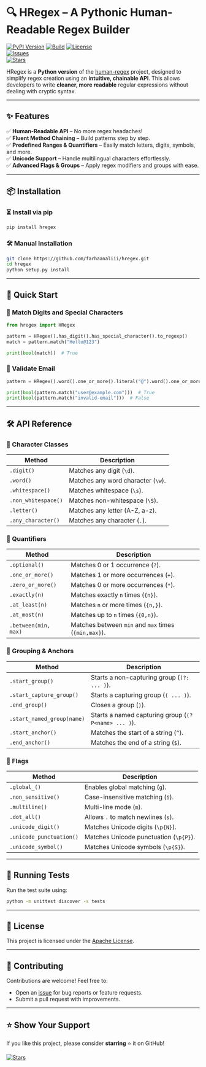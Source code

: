 # 🔍 HRegex – A Pythonic Human-Readable Regex Builder  

[![PyPI Version](https://img.shields.io/pypi/v/hregex?color=blue&label=PyPI&logo=pypi)](https://pypi.org/project/hregex/)
[![Build](https://img.shields.io/github/actions/workflow/status/farhaanaliii/hregex/.github/workflows/tests.yml?logo=github&label=Build)](https://github.com/farhaanaliii/hregex/actions)
[![License](https://img.shields.io/github/license/farhaanaliii/hregex?color=brightgreen)](LICENSE)  
[![Issues](https://img.shields.io/github/issues/farhaanaliii/hregex?color=yellow)](https://github.com/farhaanaliii/hregex/issues)  
[![Stars](https://img.shields.io/github/stars/farhaanaliii/hregex?style=social)](https://github.com/farhaanaliii/hregex)  

HRegex is a **Python version** of the [human-regex](https://github.com/rajibola/human-regex) project, designed to simplify regex creation using an **intuitive, chainable API**. This allows developers to write **cleaner, more readable** regular expressions without dealing with cryptic syntax.  

---

## ✨ Features  

✅ **Human-Readable API** – No more regex headaches!  
✅ **Fluent Method Chaining** – Build patterns step by step.  
✅ **Predefined Ranges & Quantifiers** – Easily match letters, digits, symbols, and more.  
✅ **Unicode Support** – Handle multilingual characters effortlessly.  
✅ **Advanced Flags & Groups** – Apply regex modifiers and groups with ease.  

---

## 📦 Installation  

### ⏳ Install via pip  

```sh
pip install hregex
```

### 🛠 Manual Installation  

```sh
git clone https://github.com/farhaanaliii/hregex.git
cd hregex
python setup.py install
```

---

## 🚀 Quick Start  

### 🔢 Match Digits and Special Characters  

```python
from hregex import HRegex  

pattern = HRegex().has_digit().has_special_character().to_regexp()  
match = pattern.match("Hello@123")  

print(bool(match))  # True
```

### 📧 Validate Email  

```python
pattern = HRegex().word().one_or_more().literal("@").word().one_or_more().literal(".").word().one_or_more().to_regexp()  

print(bool(pattern.match("user@example.com")))  # True
print(bool(pattern.match("invalid-email")))  # False
```


---

## 🛠 API Reference  

### 📌 Character Classes  

| Method | Description |
|--------|------------|
| `.digit()` | Matches any digit (`\d`). |
| `.word()` | Matches any word character (`\w`). |
| `.whitespace()` | Matches whitespace (`\s`). |
| `.non_whitespace()` | Matches non-whitespace (`\S`). |
| `.letter()` | Matches any letter (A-Z, a-z). |
| `.any_character()` | Matches any character (`.`). |

### 📌 Quantifiers  

| Method | Description |
|--------|------------|
| `.optional()` | Matches 0 or 1 occurrence (`?`). |
| `.one_or_more()` | Matches 1 or more occurrences (`+`). |
| `.zero_or_more()` | Matches 0 or more occurrences (`*`). |
| `.exactly(n)` | Matches exactly `n` times (`{n}`). |
| `.at_least(n)` | Matches `n` or more times (`{n,}`). |
| `.at_most(n)` | Matches up to `n` times (`{0,n}`). |
| `.between(min, max)` | Matches between `min` and `max` times (`{min,max}`). |

### 📌 Grouping & Anchors  

| Method | Description |
|--------|------------|
| `.start_group()` | Starts a non-capturing group (`(?: ... )`). |
| `.start_capture_group()` | Starts a capturing group (`( ... )`). |
| `.end_group()` | Closes a group (`)`). |
| `.start_named_group(name)` | Starts a named capturing group (`(?P<name> ... )`). |
| `.start_anchor()` | Matches the start of a string (`^`). |
| `.end_anchor()` | Matches the end of a string (`$`). |

### 📌 Flags  

| Method | Description |
|--------|------------|
| `.global_()` | Enables global matching (`g`). |
| `.non_sensitive()` | Case-insensitive matching (`i`). |
| `.multiline()` | Multi-line mode (`m`). |
| `.dot_all()` | Allows `.` to match newlines (`s`). |
| `.unicode_digit()` | Matches Unicode digits (`\p{N}`). |
| `.unicode_punctuation()` | Matches Unicode punctuation (`\p{P}`). |
| `.unicode_symbol()` | Matches Unicode symbols (`\p{S}`). |

---

## 🧪 Running Tests  

Run the test suite using:  

```sh
python -m unittest discover -s tests
```

---

## 📜 License  

This project is licensed under the [Apache License](LICENSE).  

---

## 🤝 Contributing  

Contributions are welcome! Feel free to:  

- Open an [issue](https://github.com/farhaanaliii/hregex/issues) for bug reports or feature requests.  
- Submit a pull request with improvements.  

---

## ⭐ Show Your Support  

If you like this project, please consider **starring** ⭐ it on GitHub!  

[![Stars](https://img.shields.io/github/stars/farhaanaliii/hregex?style=social)](https://github.com/farhaanaliii/hregex)  
